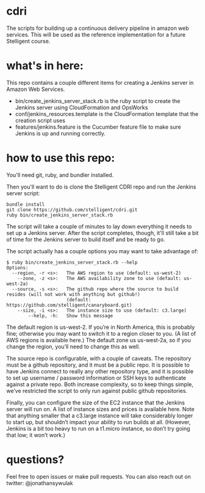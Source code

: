 cdri
====

The scripts for building up a continuous delivery pipeline in amazon web services. This will be used as the reference implementation for a future Stelligent course.

what's in here:
====
This repo contains a couple different items for creating a Jenkins server in Amazon Web Services.
* bin/create_jenkins_server_stack.rb is the ruby script to create the Jenkins server using CloudFormation and OpsWorks
* conf/jenkins_resources.template is the CloudFormation template that the creation script uses
* features/jenkins.feature is the Cucumber feature file to make sure Jenkins is up and running correctly.

how to use this repo:
====
You'll need git, ruby, and bundler installed.

Then you'll want to do is clone the Stelligent CDRI repo and run the Jenkins server script:

    bundle install
    git clone https://github.com/stelligent/cdri.git
    ruby bin/create_jenkins_server_stack.rb 

The script will take a couple of minutes to lay down everything it needs to set up a Jenkins server. After the script completes, though, it'll still take a bit of time for the Jenkins server to build itself and be ready to go. 

The script actually has a couple options you may want to take advantage of:

    $ ruby bin/create_jenkins_server_stack.rb --help
    Options:
      --region, -r <s>:   The AWS region to use (default: us-west-2)
        --zone, -z <s>:   The AWS availability zone to use (default: us-west-2a)
      --source, -s <s>:   The github repo where the source to build resides (will not work with anything but github!)
                          (default: https://github.com/stelligent/canaryboard.git)
        --size, -i <s>:   The instance size to use (default: c3.large)
            --help, -h:   Show this message
            
The default region is us-west-2. If you’re in North America, this is probably fine; otherwise you may want to switch it to a region closer to you. (A list of AWS regions is available here.) The default zone us us-west-2a, so if you change the region, you’ll need to change this as well.

The source repo is configurable, with a couple of caveats. The repository must be a github repository, and it must be a public repo. It is possible to have Jenkins connect to really any other repository type, and it is possible to set up username / password information or SSH keys to authenticate against a private repo. Both increase complexity, so to keep things simple, we’ve restricted the script to only run against public github repositories.

Finally, you can configure the size of the EC2 instance that the Jenkins server will run on. A list of instance sizes and prices is available here. Note that anything smaller that a c3.large instance will take considerably longer to start up, but shouldn’t impact your ability to run builds at all. (However, Jenkins is a bit too heavy to run on a t1.micro instance, so don’t try going that low; it won’t work.) 

questions?
====
Feel free to open issues or make pull requests. You can also reach out on twitter: @jonathansywulak

